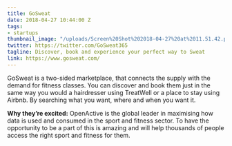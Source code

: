 ```yaml
---
title: GoSweat
date: 2018-04-27 10:44:00 Z
tags:
- startups
thumbnail_image: "/uploads/Screen%20Shot%202018-04-27%20at%2011.51.42.png"
twitter: https://twitter.com/GoSweat365
tagline: Discover, book and experience your perfect way to Sweat
link: https://www.gosweat.com/
---
```


GoSweat is a two-sided marketplace, that connects the supply with the demand for fitness classes. You can discover and book them just in the same way you would a hairdresser using TreatWell or a place to stay using Airbnb. By searching what you want, where and when you want it.

**Why they’re excited:** OpenActive is the global leader in maximising how data is used and consumed in the sport and fitness sector. To have the opportunity to be a part of this is amazing and will help thousands of people access the right sport and fitness for them. 